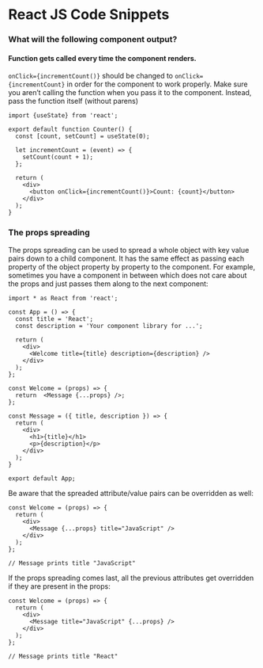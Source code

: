 # React JS Code Snippets

### What will the following component output?
#### Function gets called every time the component renders.
`onClick={incrementCount()}` should be changed to `onClick={incrementCount}` in order for the component to work properly.
Make sure you aren’t calling the function when you pass it to the component. Instead, pass the function itself (without parens)
```
import {useState} from 'react';

export default function Counter() {
  const [count, setCount] = useState(0);

  let incrementCount = (event) => {
    setCount(count + 1);
  };

  return (
    <div>
      <button onClick={incrementCount()}>Count: {count}</button>
    </div>
  );
}
```

### The props spreading
The props spreading can be used to spread a whole object with key value pairs down to a child component. It has the same effect as passing each property of the object property by property to the component. For example, sometimes you have a component in between which does not care about the props and just passes them along to the next component:

```
import * as React from 'react';

const App = () => {
  const title = 'React';
  const description = 'Your component library for ...';

  return (
    <div>
      <Welcome title={title} description={description} />
    </div>
  );
};

const Welcome = (props) => {
  return  <Message {...props} />;
};

const Message = ({ title, description }) => {
  return (
    <div>
      <h1>{title}</h1>
      <p>{description}</p>
    </div>
  );
}

export default App;
```
Be aware that the spreaded attribute/value pairs can be overridden as well:
```
const Welcome = (props) => {
  return (
    <div>
      <Message {...props} title="JavaScript" />
    </div>
  );
};

// Message prints title "JavaScript"
```

If the props spreading comes last, all the previous attributes get overridden if they are present in the props:
```
const Welcome = (props) => {
  return (
    <div>
      <Message title="JavaScript" {...props} />
    </div>
  );
};

// Message prints title "React"
```


